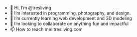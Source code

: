 - 👋 Hi, I’m @tresliving
- 👀 I’m interested in programming, photography, and design.
- 🌱 I’m currently learning web development and 3D modeling
- 💞️ I’m looking to collaborate on anything fun and impactful
- 📫 How to reach me: tresliving.com

<!---
tresliving/tresliving is a ✨ special ✨ repository because its `README.md` (this file) appears on your GitHub profile.
You can click the Preview link to take a look at your changes.
--->
